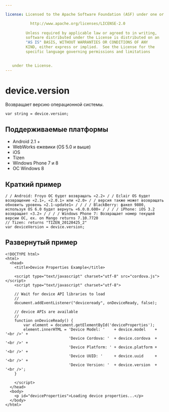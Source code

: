 ```yaml
---

license: Licensed to the Apache Software Foundation (ASF) under one or more contributor license agreements. See the NOTICE file distributed with this work for additional information regarding copyright ownership. The ASF licenses this file to you under the Apache License, Version 2.0 (the "License"); you may not use this file except in compliance with the License. You may obtain a copy of the License at

           http://www.apache.org/licenses/LICENSE-2.0
    
         Unless required by applicable law or agreed to in writing,
         software distributed under the License is distributed on an
         "AS IS" BASIS, WITHOUT WARRANTIES OR CONDITIONS OF ANY
         KIND, either express or implied.  See the License for the
         specific language governing permissions and limitations
    

   under the License.
---
```


# device.version

Возвращает версию операционной системы.

    var string = device.version;
    

## Поддерживаемые платформы

*   Android 2.1 +
*   WebWorks ежевики (OS 5.0 и выше)
*   iOS
*   Tizen
*   Windows Phone 7 и 8
*   ОС Windows 8

## Краткий пример

    / / Android: Froyo ОС будет возвращать «2.2» / / Eclair OS будет возвращение «2.1», «2.0.1» или «2.0» / / версия также может возвращать обновить уровень «2.1-update1» / / / / BlackBerry: факел 9800, используя OS 6.0 будет вернуть «6.0.0.600» / / / / iPhone: iOS 3.2 возвращает «3.2» / / / / Windows Phone 7: Возвращает номер текущей версии ОС, ex. on Mango returns 7.10.7720
    // Tizen: returns "TIZEN_20120425_2"
    var deviceVersion = device.version;
    

## Развернутый пример

    <!DOCTYPE html>
    <html>
      <head>
        <title>Device Properties Example</title>
    
        <script type="text/javascript" charset="utf-8" src="cordova.js"></script>
        <script type="text/javascript" charset="utf-8">
    
        // Wait for device API libraries to load
        //
        document.addEventListener("deviceready", onDeviceReady, false);
    
        // device APIs are available
        //
        function onDeviceReady() {
            var element = document.getElementById('deviceProperties');
            element.innerHTML = 'Device Model: '    + device.model    + '<br />' +
                                'Device Cordova: '  + device.cordova  + '<br />' +
                                'Device Platform: ' + device.platform + '<br />' +
                                'Device UUID: '     + device.uuid     + '<br />' +
                                'Device Version: '  + device.version  + '<br />';
        }
    
        </script>
      </head>
      <body>
        <p id="deviceProperties">Loading device properties...</p>
      </body>
    </html>